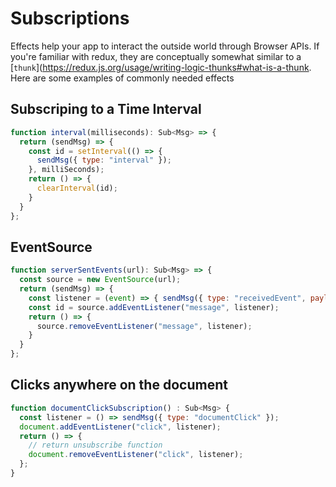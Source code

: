 # Subscriptions

Effects help your app to interact the outside world through Browser APIs.
If you're familiar with redux, they are conceptually somewhat similar to a [`thunk`](https://redux.js.org/usage/writing-logic-thunks#what-is-a-thunk.
Here are some examples of commonly needed effects

## Subscriping to a Time Interval

```js
function interval(milliseconds): Sub<Msg> => {
  return (sendMsg) => {
    const id = setInterval(() => {
      sendMsg({ type: "interval" });
    }, milliSeconds);
    return () => {
      clearInterval(id);
    }
  }
};
```

## EventSource

```js
function serverSentEvents(url): Sub<Msg> => {
  const source = new EventSource(url);
  return (sendMsg) => {
    const listener = (event) => { sendMsg({ type: "receivedEvent", payload: event.data}); };
    const id = source.addEventListener("message", listener);
    return () => {
      source.removeEventListener("message", listener);
    }
  }
};
```

## Clicks anywhere on the document

```js
function documentClickSubscription() : Sub<Msg> {
  const listener = () => sendMsg({ type: "documentClick" });
  document.addEventListener("click", listener);
  return () => {
    // return unsubscribe function
    document.removeEventListener("click", listener);
  };
}
```
